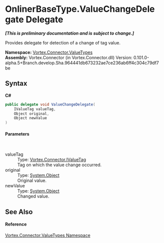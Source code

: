# OnlinerBaseType.ValueChangeDelegate Delegate
 _**\[This is preliminary documentation and is subject to change.\]**_

Provides delegate for detection of a change of tag value.

**Namespace:**&nbsp;<a href="N_Vortex_Connector_ValueTypes.md">Vortex.Connector.ValueTypes</a><br />**Assembly:**&nbsp;Vortex.Connector (in Vortex.Connector.dll) Version: 0.101.0-alpha.5+Branch.develop.Sha.964441db673232ae7ce236ab6ff4c304c79df7be

## Syntax

**C#**<br />
``` C#
public delegate void ValueChangeDelegate(
	IValueTag valueTag,
	Object original,
	Object newValue
)
```


#### Parameters
&nbsp;<dl><dt>valueTag</dt><dd>Type: <a href="T_Vortex_Connector_IValueTag.md">Vortex.Connector.IValueTag</a><br />Tag on which the value change occurred.</dd><dt>original</dt><dd>Type: <a href="http://msdn2.microsoft.com/en-us/library/e5kfa45b" target="_blank">System.Object</a><br />Original value.</dd><dt>newValue</dt><dd>Type: <a href="http://msdn2.microsoft.com/en-us/library/e5kfa45b" target="_blank">System.Object</a><br />Changed value.</dd></dl>

## See Also


#### Reference
<a href="N_Vortex_Connector_ValueTypes.md">Vortex.Connector.ValueTypes Namespace</a><br />